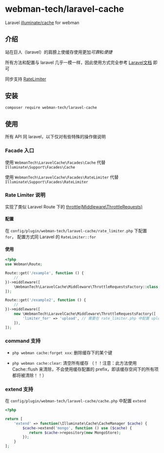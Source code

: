 # webman-tech/laravel-cache

Laravel [illuminate/cache](https://packagist.org/packages/illuminate/cache) for webman

## 介绍

站在巨人（laravel）的肩膀上使缓存使用更加*可靠*和*便捷*

所有方法和配置与 laravel 几乎一模一样，因此使用方式完全参考 [Laravel文档](https://laravel.com/docs/8.x/cache) 即可

同步支持 [RateLimiter](https://laravel.com/docs/8.x/rate-limiting)

## 安装

```bash
composer require webman-tech/laravel-cache
```

## 使用

所有 API 同 laravel，以下仅对有些特殊的操作做说明

### Facade 入口

使用 `WebmanTech\LaravelCache\Facades\Cache` 代替 `Illuminate\Support\Facades\Cache`

使用 `WebmanTech\LaravelCache\Facades\RateLimiter` 代替 `Illuminate\Support\Facades\RateLimiter`

### Rate Limiter 说明

实现了类似 Laravel Route 下的 [throttle(Middleware\ThrottleRequests)](https://laravel.com/docs/8.x/routing#rate-limiting)

#### 配置

在 `config/plugin/webman-tech/laravel-cache/rate_limiter.php` 下配置 `for`，
配置方式同 Laravel 的 `RateLimiter::for`

#### 使用

```php
<?php
use Webman\Route;

Route::get('/example', function () {
    //
})->middleware([
    \WebmanTech\LaravelCache\Middleware\ThrottleRequestsFactory::class,
]);

Route::get('/example2', function () {
    //
})->middleware([
    new \WebmanTech\LaravelCache\Middleware\ThrottleRequestsFactory([
        'limiter_for' => 'upload', // 需要在 rate_limiter.php 中配置 upload 的 for
    ]),
]);
```

### command 支持

- `php webman cache:forget xxx`: 删除缓存下的某个键

- `php webman cache:clear`: 清空所有缓存 （！！注意：此方法使用 Cache::flush 来清除，不会使用缓存配置的 prefix，即该缓存空间下的所有项都将被清除！！）

### extend 支持

在 `config/plugin/webman-tech/laravel-cache/cache.php` 中配置 `extend`

```PHP
<?php

return [
    'extend' => function(\Illuminate\Cache\CacheManager $cache) {
        $cache->extend('mongo', function () use ($cache) {
           return $cache->repository(new MongoStore);
        });
    }
];
```
